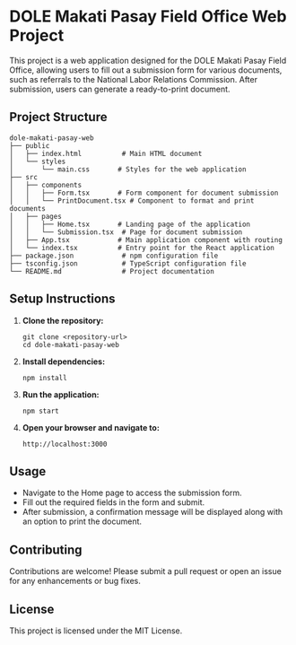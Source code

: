 # DOLE Makati Pasay Field Office Web Project

This project is a web application designed for the DOLE Makati Pasay Field Office, allowing users to fill out a submission form for various documents, such as referrals to the National Labor Relations Commission. After submission, users can generate a ready-to-print document.

## Project Structure

```
dole-makati-pasay-web
├── public
│   ├── index.html          # Main HTML document
│   └── styles
│       └── main.css       # Styles for the web application
├── src
│   ├── components
│   │   ├── Form.tsx       # Form component for document submission
│   │   └── PrintDocument.tsx # Component to format and print documents
│   ├── pages
│   │   ├── Home.tsx       # Landing page of the application
│   │   └── Submission.tsx  # Page for document submission
│   ├── App.tsx            # Main application component with routing
│   └── index.tsx          # Entry point for the React application
├── package.json            # npm configuration file
├── tsconfig.json           # TypeScript configuration file
└── README.md               # Project documentation
```

## Setup Instructions

1. **Clone the repository:**
   ```
   git clone <repository-url>
   cd dole-makati-pasay-web
   ```

2. **Install dependencies:**
   ```
   npm install
   ```

3. **Run the application:**
   ```
   npm start
   ```

4. **Open your browser and navigate to:**
   ```
   http://localhost:3000
   ```

## Usage

- Navigate to the Home page to access the submission form.
- Fill out the required fields in the form and submit.
- After submission, a confirmation message will be displayed along with an option to print the document.

## Contributing

Contributions are welcome! Please submit a pull request or open an issue for any enhancements or bug fixes.

## License

This project is licensed under the MIT License.